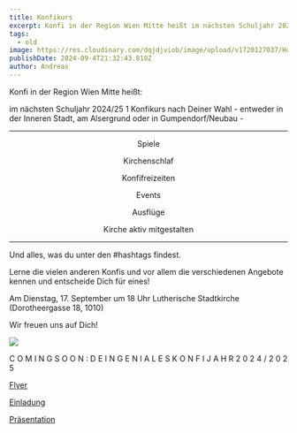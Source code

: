 ```yaml
---
title: Konfikurs
excerpt: Konfi in der Region Wien Mitte heißt im nächsten Schuljahr 2024/25 - ein Konfikurs nach Deiner Wahl und Deinen Vorlieben - <a class="text-muted underline dark:text-slate-400 font-medium" target="_blank" href="https://firebasestorage.googleapis.com/v0/b/evang9-combo-4cb8e.appspot.com/o/news%2FKonfiflyer%20Final.pdf?alt=media&token=969bc415-988e-4769-b8b7-dc119e2b3d1a">Konfi-Flyer</a> - <a class="text-muted underline dark:text-slate-400 font-medium" target="_blank" href="https://firebasestorage.googleapis.com/v0/b/evang9-combo-4cb8e.appspot.com/o/news%2FGemeinsame%20Konfieinladung.pdf?alt=media&token=1e7c1b22-ff18-4e9b-88d0-18361689cf2d">Einladung</a> - <a class="text-muted underline dark:text-slate-400 font-medium" target="_blank" href="https://firebasestorage.googleapis.com/v0/b/evang9-combo-4cb8e.appspot.com/o/news%2F240917_pra%CC%88sentation_konfikurs.pdf?alt=media&token=e11a08b1-649c-4db1-b022-e30bb3894d3d">Präsentation</a> - <a class="text-muted underline  font-medium" href="/news/konfi">Mehr anzeigen</a>.
tags:
  - old
image: https://res.cloudinary.com/dqjdjviob/image/upload/v1720127037/Homepage/Konfi/202b0bcb-f709-469c-97db-529844f288c2.png
publishDate: 2024-09-4T21:32:43.810Z
author: Andreas
---
```


Konfi in der Region Wien Mitte heißt:

im nächsten Schuljahr 2024/25
1 Konfikurs nach Deiner Wahl -
entweder in der Inneren Stadt,
am Alsergrund oder in
Gumpendorf/Neubau -

---

<p style="text-align: center;">Spiele</p>
<p style="text-align: center;">Kirchenschlaf</p>
<p style="text-align: center;">Konfifreizeiten</p>
<p style="text-align: center;">Events</p>
<p style="text-align: center;">Ausflüge</p>
<p style="text-align: center;">Kirche aktiv mitgestalten</p>

---

Und alles, was du unter den
#hashtags findest.

Lerne die vielen anderen Konfis und
vor allem die verschiedenen
Angebote kennen und entscheide
Dich für eines!

Am Dienstag, 17. September
um 18 Uhr
Lutherische Stadtkirche
(Dorotheergasse 18, 1010)

Wir freuen uns auf Dich!

![](https://res.cloudinary.com/dqjdjviob/image/upload/v1720127536/Homepage/Konfi/86a6e6b2-4e4e-43ef-8138-b6a0b6933c5a.png)

C O M I N G S O O N : D E I N G E N I A L E S K O N F I J A H R 2 0 2 4 / 2 0 2 5

<a class="text-muted underline dark:text-slate-400 font-medium" target="_blank" href="https://firebasestorage.googleapis.com/v0/b/evang9-combo-4cb8e.appspot.com/o/news%2FKonfiflyer%20Final.pdf?alt=media&token=969bc415-988e-4769-b8b7-dc119e2b3d1a">Flyer</a>

<a class="text-muted underline dark:text-slate-400 font-medium" target="_blank" href="https://firebasestorage.googleapis.com/v0/b/evang9-combo-4cb8e.appspot.com/o/news%2FGemeinsame%20Konfieinladung.pdf?alt=media&token=1e7c1b22-ff18-4e9b-88d0-18361689cf2d">Einladung</a>

<a class="text-muted underline dark:text-slate-400 font-medium" target="_blank" href="https://firebasestorage.googleapis.com/v0/b/evang9-combo-4cb8e.appspot.com/o/news%2F240917_pra%CC%88sentation_konfikurs.pdf?alt=media&token=e11a08b1-649c-4db1-b022-e30bb3894d3d">Präsentation</a>

